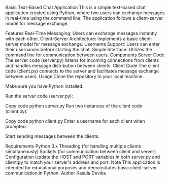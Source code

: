 Basic Text-Based Chat Application
This is a simple text-based chat application created using Python, where two users can exchange messages in real-time using the command line. The application follows a client-server model for message exchange.

Features
Real-Time Messaging: Users can exchange messages instantly with each other.
Client-Server Architecture: Implements a basic client-server model for message exchange.
Username Support: Users can enter their usernames before starting the chat.
Simple Interface: Utilizes the command line for communication between users.
Components
Server Code
The server code (server.py) listens for incoming connections from clients and handles message distribution between clients.
Client Code
The client code (client.py) connects to the server and facilitates message exchange between users.
Usage
Clone the repository to your local machine.

Make sure you have Python installed.

Run the server code (server.py):

Copy code
python server.py
Run two instances of the client code (client.py):

Copy code
python client.py
Enter a username for each client when prompted.

Start sending messages between the clients.

Requirements
Python 3.x
Threading (for handling multiple clients simultaneously)
Sockets (for communication between client and server)
Configuration
Update the HOST and PORT variables in both server.py and client.py to match your server's address and port.
Note
This application is intended for educational purposes and demonstrates basic client-server communication in Python.
Author
Kasula Devika
